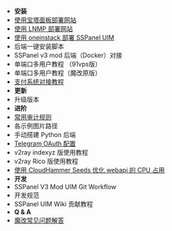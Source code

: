 - **安装**
- [使用宝塔面板部署网站](https://blog.anank.ke/w/SSPanel_with_DROP_DATABASE_BT)
- [使用 LNMP 部署网站](https://blog.anank.ke/w/SSPanel_with_LNMP)
- [使用 oneinstack 部署 SSPanel UIM](install-using-ois)
- 后端一键安装脚本
- SSPanel v3 mod 后端（Docker）对接
- 单端口多用户教程 （91vps版）
- 单端口多用户教程（魔改原版）
- [支付系统对接教程](setup-payment-gateway)
- **更新**
- 升级版本
- **进阶**
- [常用审计规则](useful-detect-rules)
- 各示例图片路径
- 手动搭建 Python 后端
- [Telegram OAuth 配置](setup-telegram-oauth)
- v2ray indexyz 版使用教程
- v2ray Rico 版使用教程
- [使用 CloudHammer Seeds 优化 webapi 的 CPU 占用](use-cloudhammer-seeds-as-webapi)
- **开发**
- SSPanel V3 Mod UIM Git Workflow
- 开发规范
- SSPanel UIM Wiki 贡献教程
- **Q & A**
- [魔改常见问题解答](q-and-a)
